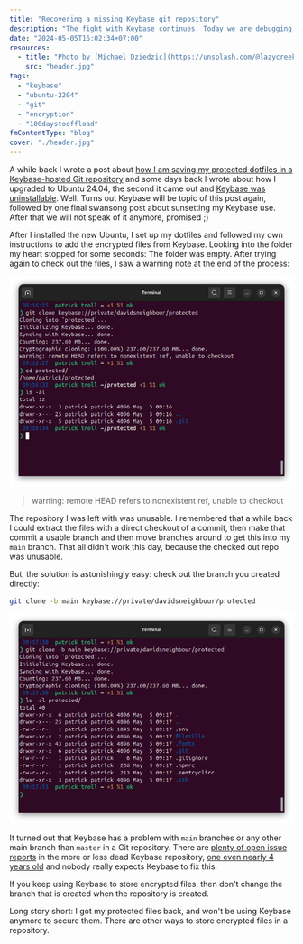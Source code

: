 ```yaml
---
title: "Recovering a missing Keybase git repository"
description: "The fight with Keybase continues. Today we are debugging an empty repo after checking out."
date: "2024-05-05T16:02:34+07:00"
resources:
  - title: "Photo by [Michael Dziedzic](https://unsplash.com/@lazycreekimages) via [Unsplash](https://unsplash.com/)"
    src: "header.jpg"
tags:
  - "keybase"
  - "ubuntu-2204"
  - "git"
  - "encryption"
  - "100daystooffload"
fmContentType: "blog"
cover: "./header.jpg"
---
```


A while back I wrote a post about [how I am saving my protected dotfiles in a Keybase-hosted Git repository](/blog/2022/protected-dotfiles-with-keybase/) and some days back I wrote about how I upgraded to Ubuntu 24.04, the second it came out and [Keybase was uninstallable](/blog/2024/installing-keybase-on-ubuntu-2404/). Well. Turns out Keybase will be topic of this post again, followed by one final swansong post about sunsetting my Keybase use. After that we will not speak of it anymore, promised ;)

After I installed the new Ubuntu, I set up my dotfiles and followed my own instructions to add the encrypted files from Keybase. Looking into the folder my heart stopped for some seconds: The folder was empty. After trying again to check out the files, I saw a warning note at the end of the process:

![](broken.png)

> warning: remote HEAD refers to nonexistent ref, unable to checkout

The repository I was left with was unusable. I remembered that a while back I could extract the files with a direct checkout of a commit, then make that commit a usable branch and then move branches around to get this into my `main` branch. That all didn't work this day, because the checked out repo was unusable.

But, the solution is astonishingly easy: check out the branch you created directly:

```bash
git clone -b main keybase://private/davidsneighbour/protected
```

![](fixed.png)

It turned out that Keybase has a problem with `main` branches or any other main branch than `master` in a Git repository. There are [plenty of open issue reports](https://github.com/keybase/client/issues/24452) in the more or less dead Keybase repository, [one even nearly 4 years old](https://github.com/keybase/keybase-issues/issues/3909) and nobody really expects Keybase to fix this.

If you keep using Keybase to store encrypted files, then don't change the branch that is created when the repository is created.

Long story short: I got my protected files back, and won't be using Keybase anymore to secure them. There are other ways to store encrypted files in a repository.
